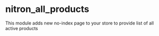 # nitron_all_products
This module adds new no-index page to your store to provide list of all active products
